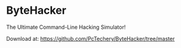 # ByteHacker
The Ultimate Command-Line Hacking Simulator!

Download at: https://github.com/PcTechery/ByteHacker/tree/master
